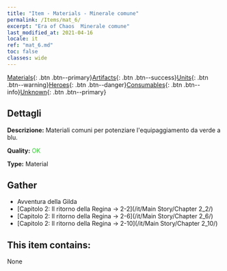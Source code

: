 ```yaml
---
title: "Item - Materials - Minerale comune"
permalink: /Items/mat_6/
excerpt: "Era of Chaos  Minerale comune"
last_modified_at: 2021-04-16
locale: it
ref: "mat_6.md"
toc: false
classes: wide
---
```

 [Materials](/it/Items/){: .btn .btn--primary}[Artifacts](/it/Items/Artifacts/){: .btn .btn--success}[Units](/it/Items/Units/){: .btn .btn--warning}[Heroes](/it/Items/Heroes/){: .btn .btn--danger}[Consumables](/it/Items/Consumables/){: .btn .btn--info}[Unknown](/it/Items/Unknown/){: .btn .btn--primary}

## Dettagli
 **Descrizione:** Materiali comuni per potenziare l'equipaggiamento da verde a blu.

 **Quality:** <span style="color: #32CD32">OK</span>

 **Type:** Material

## Gather

*    Avventura della Gilda 
*    [Capitolo 2: Il ritorno della Regina -> 2-2](/it/Main Story/Chapter 2_2/) 
*    [Capitolo 2: Il ritorno della Regina -> 2-6](/it/Main Story/Chapter 2_6/) 
*    [Capitolo 2: Il ritorno della Regina -> 2-10](/it/Main Story/Chapter 2_10/) 

## This item contains:

  None

